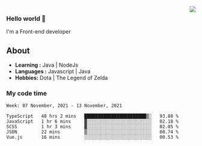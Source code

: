 <img align='right' src="https://github-readme-stats.vercel.app/api?username=jumodada&show_icons=true&theme=vue">

### Hello world 👋

I'm a Front-end developer 
    
## About
-  **Learning :** Java | NodeJs
-  **Languages :** Javascript | Java
-  **Hobbies:** Dota | The Legend of Zelda

### My code time

<!--START_SECTION:waka-->
```text
Week: 07 November, 2021 - 13 November, 2021

TypeScript   48 hrs 2 mins   ███████████████████████▒░   93.88 % 
JavaScript   1 hr 6 mins     ▓░░░░░░░░░░░░░░░░░░░░░░░░   02.18 % 
SCSS         1 hr 3 mins     ▓░░░░░░░░░░░░░░░░░░░░░░░░   02.05 % 
JSON         22 mins         ▒░░░░░░░░░░░░░░░░░░░░░░░░   00.74 % 
Vue.js       16 mins         ░░░░░░░░░░░░░░░░░░░░░░░░░   00.53 % 
```
<!--END_SECTION:waka-->
